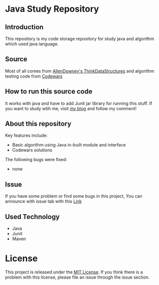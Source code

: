# Java Study Repository


## Introduction 

This repository is my code storage repository for study java and algorithm which used java language.


## Source

Most of all comes from [AllenDowney's ThinkDataStructures](https://github.com/AllenDowney/ThinkDataStructures) and algorithm testing code from [Codewars](https://www.codewars.com/dashboard)

## How to run this source code

It works with java and have to add Junit jar library for running this stuff. If you want to study wtih me, visit [my blog](http://dailusia.blog.fc2.com/blog-category-11.html) and follow my comment!


## About this repository


Key features include:

- Basic algorithm using Java in-built module and interface
- Codewars solutions


The following bugs were fixed:

- none


## Issue

If you have some problem or find some bugs in this project, You can announce with issue tab with this [Link](https://github.com/LucestDail/JavaStudy/issues)

## Used Technology
- Java
- Junit
- Maven

# License
This project is released under the [MIT License](https://choosealicense.com/licenses/mit/). If you think there is a problem with this license, please file an issue through the issue section.
